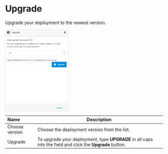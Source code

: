 # Upgrade

Upgrade your deployment to the newest version.

<img src="../../../../images/upgradecontainer.jpg" alt="upgradecontainer" style="width: 40%; display: block"></a>

**Name** | **Description** 
:--- | ---
Choose version | Choose the deployment version from the list.
Upgrade | To upgrade your deployment, type **UPGRADE** in all caps into the field and click the **Upgrade** button.  